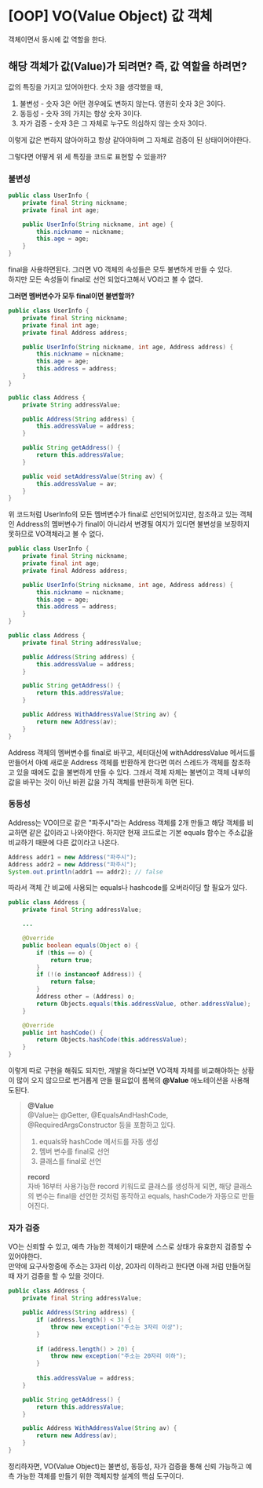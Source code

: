 # [OOP] VO(Value Object) 값 객체
객체이면서 동시에 값 역할을 한다.

## 해당 객체가 값(Value)가 되려면? 즉, 값 역할을 하려면?
값의 특징을 가지고 있어야한다. 숫자 3을 생각했을 때,
1. 불변성 - 숫자 3은 어떤 경우에도 변하지 않는다. 영원히 숫자 3은 3이다.
2. 동등성 - 숫자 3의 가치는 항상 숫자 3이다.
3. 자가 검증 - 숫자 3은 그 자체로 누구도 의심하지 않는 숫자 3이다.  

이렇게 값은 변하지 않아야하고 항상 같아야하며 그 자체로 검증이 된 상태이어야한다.

그렇다면 어떻게 위 세 특징을 코드로 표현할 수 있을까?
### 불변성
```java
public class UserInfo {
    private final String nickname;
    private final int age;

    public UserInfo(String nickname, int age) {
        this.nickname = nickname;
        this.age = age;
    }
}
```

final을 사용하면된다. 그러면 VO 객체의 속성들은 모두 불변하게 만들 수 있다.  
하지만 모든 속성들이 final로 선언 되었다고해서 VO라고 볼 수 없다.

**그러면 멤버변수가 모두 final이면 불변할까?**
```java
public class UserInfo {
    private final String nickname;
    private final int age;
    private final Address address;

    public UserInfo(String nickname, int age, Address address) {
        this.nickname = nickname;
        this.age = age;
        this.address = address;
    }
}

public class Address {
    private String addressValue;

    public Address(String address) {
        this.addressValue = address;
    }

    public String getAddress() {
        return this.addressValue;
    }

    public void setAddressValue(String av) {
        this.addressValue = av;
    }
}
```

위 코드처럼 UserInfo의 모든 멤버변수가 final로 선언되어있지만, 참조하고 있는 객체인 Address의 멤버변수가 final이 아니라서 변경될 여지가 있다면 불변성을 보장하지 못하므로 VO객체라고 볼 수 없다. 

```java
public class UserInfo {
    private final String nickname;
    private final int age;
    private final Address address;

    public UserInfo(String nickname, int age, Address address) {
        this.nickname = nickname;
        this.age = age;
        this.address = address;
    }
}

public class Address {
    private final String addressValue;

    public Address(String address) {
        this.addressValue = address;
    }

    public String getAddress() {
        return this.addressValue;
    }

    public Address WithAddressValue(String av) {
        return new Address(av);
    }
}
```
Address 객체의 멤버변수를 final로 바꾸고, 세터대신에 withAddressValue 메서드를 만들어서 아예 새로운 Address 객체를 반환하게 한다면 여러 스레드가 객체를 참조하고 있을 때에도 값을 불변하게 만들 수 있다. 그래서 객체 자체는 불변이고 객체 내부의 값을 바꾸는 것이 아닌 바뀐 값을 가직 객체를 반환하게 하면 된다.

### 동등성
Address는 VO이므로 같은 "파주시"라는 Address 객체를 2개 만들고 해당 객체를 비교하면 같은 값이라고 나와야한다. 하지만 현재 코드로는 기본 equals 함수는 주소값을 비교하기 때문에 다른 값이라고 나온다.
```java
Address addr1 = new Address("파주시");
Address addr2 = new Address("파주시");
System.out.println(addr1 == addr2); // false
```
따라서 객체 간 비교에 사용되는 equals나 hashcode를 오버라이딩 할 필요가 있다.

```java
public class Address {
    private final String addressValue;

    ...

    @Override
    public boolean equals(Object o) {
        if (this == o) {
            return true;
        }
        if (!(o instanceof Address)) {
            return false;
        }
        Address other = (Address) o;
        return Objects.equals(this.addressValue, other.addressValue);
    }

    @Override
    public int hashCode() {
        return Objects.hashCode(this.addressValue);
    }
}
```
이렇게 따로 구현을 해줘도 되지만, 개발을 하다보면 VO객체 자체를 비교해야하는 상황이 많이 오지 않으므로 번거롭게 만들 필요없이 롬복의 **@Value** 애노테이션을 사용해도된다.
>**@Value**   
>@Value는 @Getter, @EqualsAndHashCode, @RequiredArgsConstructor 등을 포함하고 있다.
> 1. equals와 hashCode 메서드를 자동 생성
> 2. 멤버 변수를 final로 선언
> 3. 클래스를 final로 선언
>
>**record**   
>자바 16부터 사용가능한 record 키워드로 클래스를 생성하게 되면, 해당 클래스의 변수는 final을 선언한 것처럼 동작하고 equals, hashCode가 자동으로 만들어진다.



### 자가 검증
VO는 신뢰할 수 있고, 예측 가능한 객체이기 때문에 스스로 상태가 유효한지 검증할 수 있어야한다.   
만약에 요구사항중에 주소는 3자리 이상, 20자리 이하라고 한다면 아래 처럼 만들어질 때 자기 검증을 할 수 있을 것이다.

```java
public class Address {
    private final String addressValue;

    public Address(String address) {
        if (address.length() < 3) {
            throw new exception("주소는 3자리 이상");
        }
        
        if (address.length() > 20) {
            throw new exception("주소는 20자리 이하");
        }
        
        this.addressValue = address;
    }

    public String getAddress() {
        return this.addressValue;
    }

    public Address WithAddressValue(String av) {
        return new Address(av);
    }
}
```
정리하자면, VO(Value Object)는 불변성, 동등성, 자가 검증을 통해
신뢰 가능하고 예측 가능한 객체를 만들기 위한 객체지향 설계의 핵심 도구이다.
